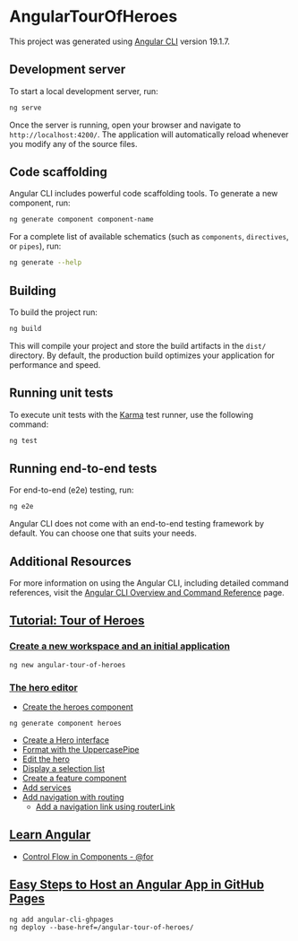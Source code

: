 # AngularTourOfHeroes

This project was generated using [Angular CLI](https://github.com/angular/angular-cli) version 19.1.7.

## Development server

To start a local development server, run:

```bash
ng serve
```

Once the server is running, open your browser and navigate to `http://localhost:4200/`. The application will automatically reload whenever you modify any of the source files.

## Code scaffolding

Angular CLI includes powerful code scaffolding tools. To generate a new component, run:

```bash
ng generate component component-name
```

For a complete list of available schematics (such as `components`, `directives`, or `pipes`), run:

```bash
ng generate --help
```

## Building

To build the project run:

```bash
ng build
```

This will compile your project and store the build artifacts in the `dist/` directory. By default, the production build optimizes your application for performance and speed.

## Running unit tests

To execute unit tests with the [Karma](https://karma-runner.github.io) test runner, use the following command:

```bash
ng test
```

## Running end-to-end tests

For end-to-end (e2e) testing, run:

```bash
ng e2e
```

Angular CLI does not come with an end-to-end testing framework by default. You can choose one that suits your needs.

## Additional Resources

For more information on using the Angular CLI, including detailed command references, visit the [Angular CLI Overview and Command Reference](https://angular.dev/tools/cli) page.

## [Tutorial: Tour of Heroes](https://v17.angular.io/tutorial/tour-of-heroes)
### [Create a new workspace and an initial application](https://v17.angular.io/tutorial/tour-of-heroes/toh-pt0#create-a-new-workspace-and-an-initial-application)
```
ng new angular-tour-of-heroes
```
### [The hero editor](https://v17.angular.io/tutorial/tour-of-heroes/toh-pt1#the-hero-editor)
- [Create the heroes component](https://v17.angular.io/tutorial/tour-of-heroes/toh-pt1#create-the-heroes-component)
```
ng generate component heroes
```
- [Create a Hero interface](https://v17.angular.io/tutorial/tour-of-heroes/toh-pt1#create-a-hero-interface)
- [Format with the UppercasePipe](https://v17.angular.io/tutorial/tour-of-heroes/toh-pt1#format-with-the-uppercasepipe)
- [Edit the hero](https://v17.angular.io/tutorial/tour-of-heroes/toh-pt1#edit-the-hero)
- [Display a selection list](https://v17.angular.io/tutorial/tour-of-heroes/toh-pt2)
- [Create a feature component](https://v17.angular.io/tutorial/tour-of-heroes/toh-pt3#create-a-feature-component)
- [Add services](https://v17.angular.io/tutorial/tour-of-heroes/toh-pt4#add-services)
- [Add navigation with routing](https://v17.angular.io/tutorial/tour-of-heroes/toh-pt5#add-navigation-with-routing)
  - [Add a navigation link using routerLink](https://v17.angular.io/tutorial/tour-of-heroes/toh-pt5#add-a-navigation-link-using-routerlink)

## [Learn Angular](https://angular.dev/tutorials/learn-angular/1-components-in-angular)
- [Control Flow in Components - @for](https://angular.dev/tutorials/learn-angular/5-control-flow-for)
## [Easy Steps to Host an Angular App in GitHub Pages](https://www.syncfusion.com/blogs/post/host-angular-app-in-github-pages)
```
ng add angular-cli-ghpages
ng deploy --base-href=/angular-tour-of-heroes/
```
